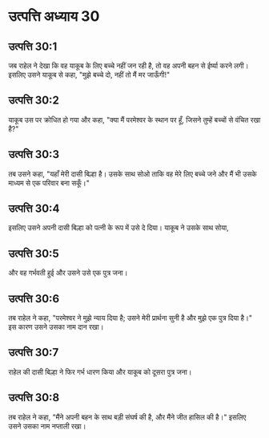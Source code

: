 # उत्पत्ति अध्याय 30

## उत्पत्ति 30:1
जब राहेल ने देखा कि वह याकूब के लिए बच्चे नहीं जन रही है, तो वह अपनी बहन से ईर्ष्या करने लगी। इसलिए उसने याकूब से कहा, "मुझे बच्चे दो, नहीं तो मैं मर जाऊँगी!"

## उत्पत्ति 30:2
याकूब उस पर क्रोधित हो गया और कहा, "क्या मैं परमेश्वर के स्थान पर हूँ, जिसने तुम्हें बच्चों से वंचित रखा है?"

## उत्पत्ति 30:3
तब उसने कहा, "यहाँ मेरी दासी बिल्हा है। उसके साथ सोओ ताकि वह मेरे लिए बच्चे जने और मैं भी उसके माध्यम से एक परिवार बना सकूँ।"

## उत्पत्ति 30:4
इसलिए उसने अपनी दासी बिल्हा को पत्नी के रूप में उसे दे दिया। याकूब ने उसके साथ सोया,

## उत्पत्ति 30:5
और वह गर्भवती हुई और उसने उसे एक पुत्र जना।

## उत्पत्ति 30:6
तब राहेल ने कहा, "परमेश्वर ने मुझे न्याय दिया है; उसने मेरी प्रार्थना सुनी है और मुझे एक पुत्र दिया है।" इस कारण उसने उसका नाम दान रखा।

## उत्पत्ति 30:7
राहेल की दासी बिल्हा ने फिर गर्भ धारण किया और याकूब को दूसरा पुत्र जना।

## उत्पत्ति 30:8
तब राहेल ने कहा, "मैंने अपनी बहन के साथ बड़ी संघर्ष की है, और मैंने जीत हासिल की है।" इसलिए उसने उसका नाम नप्ताली रखा।
